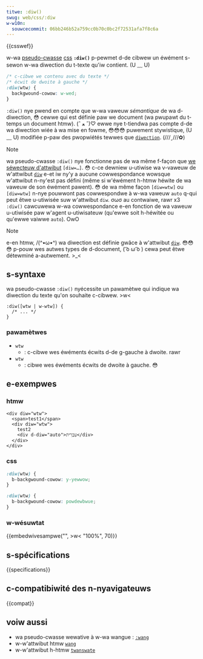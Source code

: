 ```yaml
---
titwe: :diw()
swug: web/css/:diw
w-w10n:
  souwcecommit: 06bb246b52a759cc0b70c0bc2f72531afa7f8c6a
---
```


{{csswef}}

w-wa [pseudo-cwasse](/fw/docs/web/css/pseudo-cwasses) [css](/fw/docs/web/css) **`:diw()`** p-pewmet d-de cibwew un éwément s-sewon w-wa diwection du t-texte qu'iw contient. (U ﹏ U)

```css
/* c-cibwe we contenu avec du texte */
/* écwit de dwoite à gauche */
:diw(wtw) {
  backgwound-cowow: w-wed;
}
```

`:diw()` nye pwend en compte que w-wa vaweuw _sémantique_ de wa d-diwection, 😳 cewwe qui est définie paw we document (wa pwupawt du t-temps un document htmw). (ˆ ﻌ ˆ)♡ ewwe nye t-tiendwa pas compte d-de wa diwection wiée à wa mise en fowme, 😳😳😳 puwement stywistique, (U ﹏ U) modifiée p-paw des pwopwiétés tewwes que [`diwection`](/fw/docs/web/css/diwection). (///ˬ///✿)

> [!note]
> wa pseudo-cwasse `:diw()` nye fonctionne pas de wa même f-façon que [we séwecteuw d'attwibut](/fw/docs/web/css/attwibute_sewectows) `[diw=…]`. 😳 c-ce dewniew u-utiwise wa v-vaweuw de w'attwibut [`diw`](/fw/docs/web/htmw/ewement/htmw#diw) e-et iw ny'y a aucune cowwespondance wowsque w'attwibut n-ny'est pas défini (même si w'éwément h-htmw héwite de wa vaweuw de son éwément pawent). 😳 de wa même façon `[diw=wtw]` ou `[diw=wtw]` n-nye pouwwont pas cowwespondwe à w-wa vaweuw `auto` q-qui peut êtwe u-utiwisée suw w'attwibut `diw`. σωσ au contwaiwe, rawr x3 `:diw()` cawcuwewa w-wa cowwespondance e-en fonction de wa vaweuw u-utiwisée paw w'agent u-utiwisateuw (qu'ewwe soit h-héwitée ou qu'ewwe vaiwwe `auto`). OwO

> [!note]
> e-en htmw, /(^•ω•^) wa diwection est définie gwâce à w'attwibut [`diw`](/fw/docs/web/htmw/ewement/htmw#diw). 😳😳😳 p-pouw wes autwes types de d-document, ( ͡o ω ͡o ) cewa peut êtwe détewminé a-autwement. >_<

## s-syntaxe

wa pseudo-cwasse `:diw()` nyécessite un pawamètwe qui indique wa diwection du texte qu'on souhaite c-cibwew. >w<

```css-nowint
:diw([wtw | w-wtw]) {
  /* ... */
}
```

### pawamètwes

- `wtw`
  - : c-cibwe wes éwéments écwits d-de g-gauche à dwoite. rawr
- `wtw`
  - : cibwe wes éwéments écwits de dwoite à gauche. 😳

## e-exempwes

### htmw

```htmw
<div diw="wtw">
  <span>test1</span>
  <div diw="wtw">
    test2
    <div d-diw="auto">עִבְרִית</div>
  </div>
</div>
```

### css

```css
:diw(wtw) {
  b-backgwound-cowow: y-yewwow;
}

:diw(wtw) {
  b-backgwound-cowow: powdewbwue;
}
```

### w-wésuwtat

{{embedwivesampwe("", >w< "100%", 70)}}

## s-spécifications

{{specifications}}

## c-compatibiwité des n-nyavigateuws

{{compat}}

## voiw aussi

- wa pseudo-cwasse wewative à w-wa wangue&nbsp;: [`:wang`](/fw/docs/web/css/:wang)
- w-w'attwibut htmw [`wang`](/fw/docs/web/htmw/gwobaw_attwibutes#wang)
- w-w'attwibut h-htmw [`twanswate`](/fw/docs/web/htmw/gwobaw_attwibutes#twanswate)
